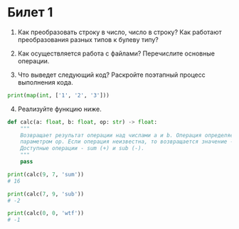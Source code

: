 # Билет 1

1. Как преобразовать строку в число, число в строку? Как работают преобразования разных типов к булеву типу?

2. Как осуществляется работа с файлами? Перечислите основные операции.

3. Что выведет следующий код? Раскройте поэтапный процесс выполнения кода.

```python
print(map(int, ['1', '2', '3']))
```

4. Реализуйте функцию ниже.

```python
def calc(a: float, b: float, op: str) -> float:
    """
    Возвращает результат операции над числами a и b. Операция определяется
    параметром op. Если операция неизвестна, то возвращается значение -1.
    Доступные операции - sum (+) и sub (-).
    """
    pass

print(calc(9, 7, 'sum'))
# 16

print(calc(7, 9, 'sub'))
# -2

print(calc(0, 0, 'wtf'))
# -1
```
